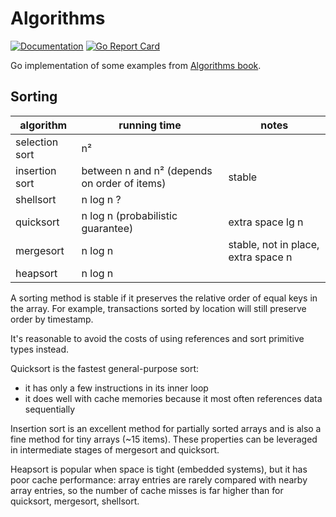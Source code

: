 # Algorithms

[![Documentation](https://godoc.org/github.com/marselester/alg?status.svg)](https://godoc.org/github.com/marselester/alg)
[![Go Report Card](https://goreportcard.com/badge/github.com/marselester/alg)](https://goreportcard.com/report/github.com/marselester/alg)

Go implementation of some examples from [Algorithms book](https://algs4.cs.princeton.edu).

## Sorting

| algorithm      | running time | notes
| ---            | ---          | ---
| selection sort | n²           |
| insertion sort | between n and n² (depends on order of items) | stable
| shellsort      | n log n ?    |
| quicksort      | n log n (probabilistic guarantee) | extra space lg n
| mergesort      | n log n      | stable, not in place, extra space n
| heapsort       | n log n      |

A sorting method is stable if it preserves the relative order of equal keys in the array.
For example, transactions sorted by location will still preserve order by timestamp.

It's reasonable to avoid the costs of using references and sort primitive types instead.

Quicksort is the fastest general-purpose sort:

- it has only a few instructions in its inner loop
- it does well with cache memories because it most often references data sequentially

Insertion sort is an excellent method for partially sorted arrays and is also
a fine method for tiny arrays (~15 items). These properties can be leveraged in
intermediate stages of mergesort and quicksort.

Heapsort is popular when space is tight (embedded systems), but it has poor cache performance:
array entries are rarely compared with nearby array entries, so the number of cache misses is far
higher than for quicksort, mergesort, shellsort.
